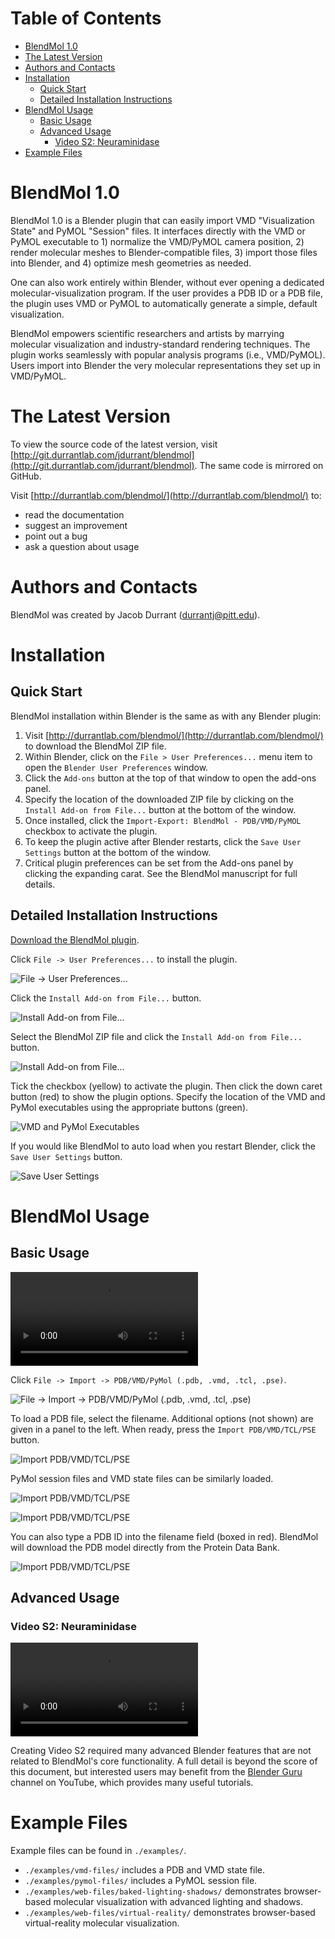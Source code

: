 Table of Contents
=================
- [BlendMol 1.0](#blendmol-10)
- [The Latest Version](#the-latest-version)
- [Authors and Contacts](#authors-and-contacts)
- [Installation](#installation)
  * [Quick Start](#quick-start)
  * [Detailed Installation Instructions](#detailed-installation-instructions)
- [BlendMol Usage](#blendmol-usage)
  * [Basic Usage](#basic-usage)
  * [Advanced Usage](#advanced-usage)
    + [Video S2: Neuraminidase](#video-s2-neuraminidase)
- [Example Files](#example-files)

BlendMol 1.0
============

BlendMol 1.0 is a Blender plugin that can easily import VMD "Visualization
State" and PyMOL "Session" files. It interfaces directly with the VMD or PyMOL
executable to 1) normalize the VMD/PyMOL camera position, 2) render molecular
meshes to Blender-compatible files, 3) import those files into Blender, and 4)
optimize mesh geometries as needed. 

One can also work entirely within Blender, without ever opening a dedicated
molecular-visualization program. If the user provides a PDB ID or a PDB file,
the plugin uses VMD or PyMOL to automatically generate a simple, default
visualization.

BlendMol empowers scientific researchers and artists by marrying molecular
visualization and industry-standard rendering techniques. The plugin works
seamlessly with popular analysis programs (i.e., VMD/PyMOL). Users import into
Blender the very molecular representations they set up in VMD/PyMOL.

The Latest Version
==================

To view the source code of the latest version, visit
[http://git.durrantlab.com/jdurrant/blendmol](http://git.durrantlab.com/jdurrant/blendmol).
The same code is mirrored on GitHub.

Visit [http://durrantlab.com/blendmol/](http://durrantlab.com/blendmol/) to:

* read the documentation
* suggest an improvement
* point out a bug
* ask a question about usage

Authors and Contacts
====================

BlendMol was created by Jacob Durrant
([durrantj@pitt.edu](mailto:durrantj@pitt.edu)).

Installation
============

Quick Start
-----------

BlendMol installation within Blender is the same as with any Blender plugin:

1. Visit [http://durrantlab.com/blendmol/](http://durrantlab.com/blendmol/) to
   download the BlendMol ZIP file. 
2. Within Blender, click on the ```File > User Preferences...``` menu item to
   open the ```Blender User Preferences``` window. 
3. Click the ```Add-ons``` button at the top of that window to open the
   add-ons panel. 
4. Specify the location of the downloaded ZIP file by clicking on the
   ```Install Add-on from File...``` button at the bottom of the window. 
5. Once installed, click the ```Import-Export: BlendMol - PDB/VMD/PyMOL```
   checkbox to activate the plugin. 
6. To keep the plugin active after Blender restarts, click the ```Save User
   Settings``` button at the bottom of the window.
7. Critical plugin preferences can be set from the Add-ons panel by clicking 
   the expanding carat. See the BlendMol manuscript for full details.

Detailed Installation Instructions
----------------------------------

[Download the BlendMol plugin](http://durrantlab.com/blendmol/).

Click `File -> User Preferences...` to install the plugin.

![File -> User Preferences...](http://durrantlab.com/apps/blendmol/docs/fig1.jpg)

Click the `Install Add-on from File...` button.

![Install Add-on from File...](http://durrantlab.com/apps/blendmol/docs/fig2.jpg)

Select the BlendMol ZIP file and click the `Install Add-on from File...` button.

![Install Add-on from File...](http://durrantlab.com/apps/blendmol/docs/fig3.jpg)

Tick the checkbox (yellow) to activate the plugin. Then click the down caret
button (red) to show the plugin options. Specify the location of the VMD and
PyMol executables using the appropriate buttons (green).

![VMD and PyMol Executables](http://durrantlab.com/apps/blendmol/docs/fig4.jpg)

If you would like BlendMol to auto load when you restart Blender, click the
`Save User Settings` button.

![Save User Settings](http://durrantlab.com/apps/blendmol/docs/fig45.jpg)

BlendMol Usage
==============

Basic Usage
-----------

![Basic Usage Video Tutorial](http://durrantlab.com/apps/blendmol/docs/VideoS1.BlendMol-Tutorial.mp4)

Click `File -> Import -> PDB/VMD/PyMol (.pdb, .vmd, .tcl, .pse)`.

![File -> Import -> PDB/VMD/PyMol (.pdb, .vmd, .tcl, .pse)](http://durrantlab.com/apps/blendmol/docs/fig5.jpg)

To load a PDB file, select the filename. Additional options (not shown) are
given in a panel to the left. When ready, press the `Import PDB/VMD/TCL/PSE`
button.

![Import PDB/VMD/TCL/PSE](http://durrantlab.com/apps/blendmol/docs/fig6.jpg)

PyMol session files and VMD state files can be similarly loaded.

![Import PDB/VMD/TCL/PSE](http://durrantlab.com/apps/blendmol/docs/fig7.jpg)

![Import PDB/VMD/TCL/PSE](http://durrantlab.com/apps/blendmol/docs/fig8.jpg)

You can also type a PDB ID into the filename field (boxed in red). BlendMol will
download the PDB model directly from the Protein Data Bank.

![Import PDB/VMD/TCL/PSE](http://durrantlab.com/apps/blendmol/docs/fig9.jpg)

Advanced Usage
--------------

### Video S2: Neuraminidase ###

![Video S2: Neuraminidase](http://durrantlab.com/apps/blendmol/docs/VideoS2.Neuraminidase.mp4)

Creating Video S2 required many advanced Blender features that are not related
to BlendMol's core functionality. A full detail is beyond the score of this
document, but interested users may benefit from the 
[Blender Guru](https://www.youtube.com/user/AndrewPPrice) channel on YouTube,
which provides many useful tutorials.

Example Files
=============

Example files can be found in `./examples/`.

* `./examples/vmd-files/` includes a PDB and VMD state file.
* `./examples/pymol-files/` includes a PyMOL session file.
* `./examples/web-files/baked-lighting-shadows/` demonstrates browser-based
  molecular visualization with advanced lighting and shadows.
* `./examples/web-files/virtual-reality/` demonstrates browser-based
  virtual-reality molecular visualization.

